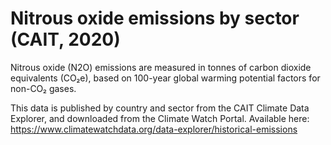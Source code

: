 # Nitrous oxide emissions by sector (CAIT, 2020)

Nitrous oxide (N2O) emissions are measured in tonnes of carbon dioxide equivalents (CO₂e), based on 100-year global warming potential factors for non-CO₂ gases.

This data is published by country and sector from the CAIT Climate Data Explorer, and downloaded from the Climate Watch Portal. Available here: https://www.climatewatchdata.org/data-explorer/historical-emissions